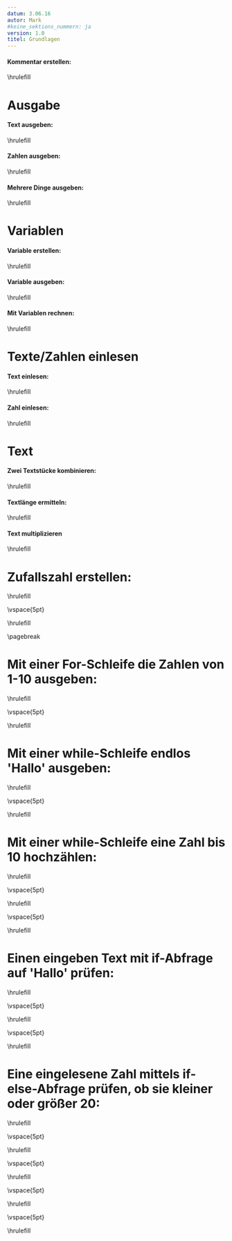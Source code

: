 ```yaml
---
datum: 3.06.16  
autor: Mark  
#keine_sektions_nummern: ja  
version: 1.0  
titel: Grundlagen  
---
```


#### Kommentar erstellen: 
\hrulefill


# Ausgabe
#### Text ausgeben: 
\hrulefill

#### Zahlen ausgeben: 
\hrulefill

#### Mehrere Dinge ausgeben: 
\hrulefill

# Variablen

#### Variable erstellen:
\hrulefill

#### Variable ausgeben:
\hrulefill

#### Mit Variablen rechnen:
\hrulefill


# Texte/Zahlen einlesen

#### Text einlesen:
\hrulefill


#### Zahl einlesen:
\hrulefill


# Text

#### Zwei Textstücke kombinieren: 
\hrulefill 

#### Textlänge ermitteln:
\hrulefill 

#### Text multiplizieren 
\hrulefill 



# Zufallszahl erstellen:
\hrulefill  

\vspace{5pt}  

\hrulefill



\pagebreak

# Mit einer For-Schleife die Zahlen von 1-10 ausgeben:  

\hrulefill  

\vspace{5pt}  

\hrulefill

# Mit einer while-Schleife endlos 'Hallo' ausgeben:  

\hrulefill  

\vspace{5pt}  

\hrulefill


# Mit einer while-Schleife eine Zahl bis 10 hochzählen:  

\hrulefill  

\vspace{5pt}  

\hrulefill

\vspace{5pt}  

\hrulefill


# Einen eingeben Text mit if-Abfrage auf 'Hallo' prüfen:  

\hrulefill  

\vspace{5pt}  

\hrulefill

\vspace{5pt}  

\hrulefill


# Eine eingelesene Zahl mittels if-else-Abfrage prüfen, ob sie kleiner oder größer 20:  

\hrulefill  

\vspace{5pt}  

\hrulefill

\vspace{5pt}  

\hrulefill

\vspace{5pt}  

\hrulefill

\vspace{5pt}  

\hrulefill

